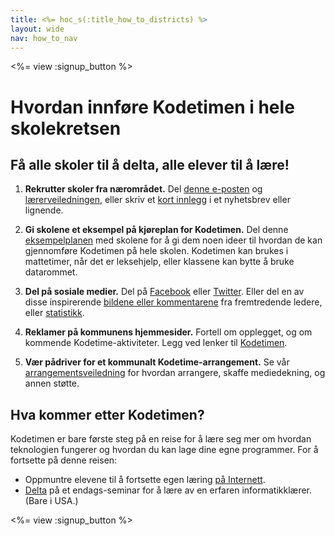 ```yaml
---
title: <%= hoc_s(:title_how_to_districts) %>
layout: wide
nav: how_to_nav
---
```

<%= view :signup_button %>

# Hvordan innføre Kodetimen i hele skolekretsen

## Få alle skoler til å delta, alle elever til å lære!

1. **Rekrutter skoler fra nærområdet.** Del [denne e-posten](<%= resolve_url('/promote/resources#sample-emails') %>) og [lærerveiledningen](<%= resolve_url('/how-to') %>), eller skriv et [kort innlegg](<%= resolve_url('/promote/stats') %>) i et nyhetsbrev eller lignende.

2. **Gi skolene et eksempel på kjøreplan for Kodetimen.** Del denne [eksempelplanen](<%= localized_file('/files/HOC_Logistics_plan.pdf') %>) med skolene for å gi dem noen ideer til hvordan de kan gjennomføre Kodetimen på hele skolen. Kodetimen kan brukes i mattetimer, når det er leksehjelp, eller klassene kan bytte å bruke datarommet.

3. **Del på sosiale medier.** Del på [Facebook](https://www.facebook.com/sharer/sharer.php?u=http%3A%2F%2Fhourofcode.com%2Fus) eller [Twitter](https://twitter.com/intent/tweet?url=http%3A%2F%2Fhourofcode.com&text=I%27m%20participating%20in%20this%20year%27s%20%23HourOfCode%2C%20are%20you%3F%20%40codeorg&original_referer=https%3A%2F%2Fwww.google.com%2Furl%3Fq%3Dhttps%253A%252F%252Ftwitter.com%252Fshare%253Fhashtags%253D%2526amp%253Brelated%253Dcodeorg%2526amp%253Btext%253DI%252527m%252Bparticipating%252Bin%252Bthis%252Byear%252527s%252B%252523HourOfCode%25252C%252Bare%252Byou%25253F%252B%252540codeorg%2526amp%253Burl%253Dhttp%25253A%25252F%25252Fhourofcode.com%26sa%3DD%26sntz%3D1%26usg%3DAFQjCNE1GLTUbKZfMlEh9Aj5w0iswz6PYQ&related=codeorg&hashtags=). Eller del en av disse inspirerende [bildene eller kommentarene](<%= resolve_url('/promote/resources#social') %>) fra fremtredende ledere, eller [statistikk](<%= resolve_url('/promote/stats') %>).

4. **Reklamer på kommunens hjemmesider.** Fortell om opplegget, og om kommende Kodetime-aktiviteter. Legg ved lenker til [Kodetimen](<%= resolve_url('/') %>).

5. **Vær pådriver for et kommunalt Kodetime-arrangement.** Se vår [arrangementsveiledning](<%= resolve_url('/how-to/events') %>) for hvordan arrangere, skaffe mediedekning, og annen støtte.

## Hva kommer etter Kodetimen?

Kodetimen er bare første steg på en reise for å lære seg mer om hvordan teknologien fungerer og hvordan du kan lage dine egne programmer. For å fortsette på denne reisen:

- Oppmuntre elevene til å fortsette egen læring [på Internett](<%= resolve_url('https://code.org/learn/beyond') %>).
- [Delta](<%= resolve_url('https://code.org/professional-development-workshops') %>) på et endags-seminar for å lære av en erfaren informatikklærer. (Bare i USA.)

<%= view :signup_button %>